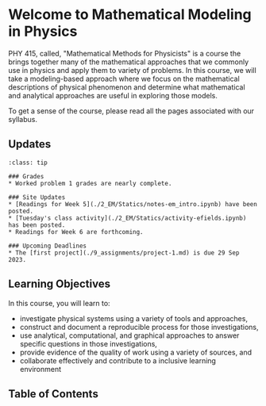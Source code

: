 
# Welcome to Mathematical Modeling in Physics 

PHY 415, called, "Mathematical Methods for Physicists" is a course the brings together many of the mathematical approaches that we commonly use in physics and apply them to variety of problems. In this course, we will take a modeling-based approach where we focus on the mathematical descriptions of physical phenomenon and determine what mathematical and analytical approaches are useful in exploring those models.

To get a sense of the course, please read all the pages associated with our syllabus.
 
## Updates

`````{admonition} Last updated: 25 Sep 2023
:class: tip

### Grades
* Worked problem 1 grades are nearly complete.

### Site Updates
* [Readings for Week 5](./2_EM/Statics/notes-em_intro.ipynb) have been posted. 
* [Tuesday's class activity](./2_EM/Statics/activity-efields.ipynb) has been posted.
* Readings for Week 6 are forthcoming.

### Upcoming Deadlines
* The [first project](./9_assignments/project-1.md) is due 29 Sep 2023.

`````

## Learning Objectives
 
 In this course, you will learn to:
 
 * investigate physical systems using a variety of tools and approaches,
 * construct and document a reproducible process for those investigations,
 * use analytical, computational, and graphical approaches to answer specific questions in those investigations,
 * provide evidence of the quality of work using a variety of sources, and
 * collaborate effectively and contribute to a inclusive learning environment

## Table of Contents

```{tableofcontents}
```
